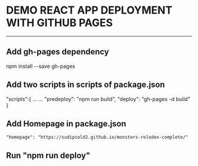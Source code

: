 # DEMO REACT APP DEPLOYMENT WITH GITHUB PAGES

---

## Add gh-pages dependency
   npm install --save gh-pages

## Add two scripts in scripts of package.json 
   "scripts":{ 
    ...
    ...
    "predeploy": "npm run build",
    "deploy": "gh-pages -d build"
   }

## Add Homepage in package.json
    "homepage": "https://sudipcold2.github.io/monsters-rolodex-complete/"

## Run "npm run deploy" 
    